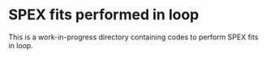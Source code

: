 # SPEX fits performed in loop

This is a work-in-progress directory containing codes to perform SPEX fits in loop.
